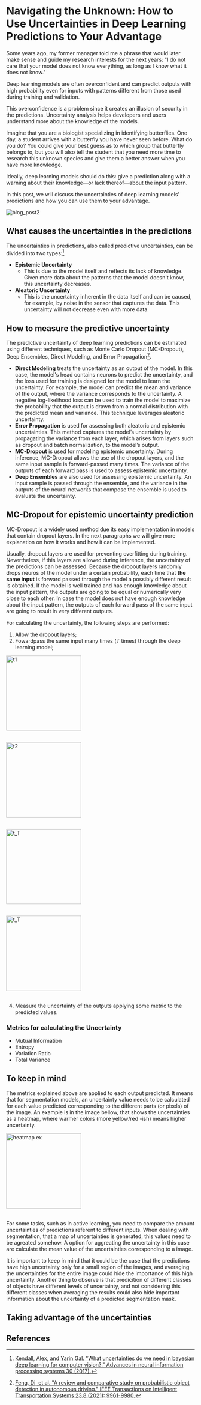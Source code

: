 # Navigating the Unknown: How to Use Uncertainties in Deep Learning Predictions to Your Advantage

Some years ago, my former manager told me a phrase that would later make sense and guide my research interests for the next years: "I do not care that your model does not know everything, as long as I know what it does not know."

Deep learning models are often overconfident and can predict outputs with high probability even for inputs with patterns different from those used during training and validation.

This overconfidence is a problem since it creates an illusion of security in the predictions. Uncertainty analysis helps developers and users understand more about the knowledge of the models.

Imagine that you are a biologist specializing in identifying butterflies. One day, a student arrives with a butterfly you have never seen before. What do you do? You could give your best guess as to which group that butterfly belongs to, but you will also tell the student that you need more time to research this unknown species and give them a better answer when you have more knowledge.

Ideally, deep learning models should do this: give a prediction along with a warning about their knowledge—or lack thereof—about the input pattern.

In this post, we will discuss the uncertainties of deep learning models' predictions and how you can use them to your advantage.

![blog_post2](https://github.com/remaro-network/blog-posts/assets/58445878/6f70a90d-d43d-49c8-b944-2208dea52810)


## What causes the uncertainties in the predictions

The uncertainties in predictions, also called predictive uncertainties, can be divided into two types:[^1]
* **Epistemic Uncertainty**
    * This is due to the model itself and reflects its lack of knowledge. Given more data about the patterns that the model doesn't know, this uncertainty decreases.
* **Aleatoric Uncertainty**
    * This is the uncertainty inherent in the data itself and can be caused, for example, by noise in the sensor that captures the data. This uncertainty will not decrease even with more data.


## How to measure the predictive uncertainty

The predictive uncertainty of deep learning predictions can be estimated using different techniques, such as Monte Carlo Dropout (MC-Dropout), Deep Ensembles, Direct Modeling, and Error Propagation[^2].

* **Direct Modeling** treats the uncertainty as an output of the model. In this case, the model's head contains neurons to predict the uncertainty, and the loss used for training is designed for the model to learn the uncertainty. For example, the model can predict the mean and variance of the output, where the variance corresponds to the uncertainty. A negative log-likelihood loss can be used to train the model to maximize the probability that the output is drawn from a normal distribution with the predicted mean and variance. This technique leverages aleatoric uncertainty.
* **Error Propagation** is used for assessing both aleatoric and epistemic uncertainties. This method captures the model’s uncertainty by propagating the variance from each layer, which arises from layers such as dropout and batch normalization, to the model’s output.
* **MC-Dropout** is used for modeling epistemic uncertainty. During inference, MC-Dropout allows the use of the dropout layers, and the same input sample is forward-passed many times. The variance of the outputs of each forward pass is used to assess epistemic uncertainty.
* **Deep Ensembles** are also used for assessing epistemic uncertainty. An input sample is passed through the ensemble, and the variance in the outputs of the neural networks that compose the ensemble is used to evaluate the uncertainty.


## MC-Dropout for epistemic uncertainty prediction

MC-Dropout is a widely used method due its easy implementation in models that contain dropout layers. In the next paragraphs we will give more explanation on how it works and how it can be implemented.

Usually, dropout layers are used for preventing overfitting during training. Nevertheless, if this layers are allowed during inference, the uncertainty of the predictions can be assessed. Because the dropout layers randomly drops neuros of the model under a certain probability, each time that **the same input** is forward passed through the model a possibly different result is obtained. If the model is well trained and has enough knowledge about the input pattern, the outputs are going to be equal or numerically very close to each other. In case the model does not have enough knowledge about the input pattern, the outputs of each forward pass of the same input are going to result in very different outputs.

For calculating the uncertainty, the following steps are performed:
1. Allow the dropout layers;
2. Fowardpass the same input many times (_T_ times) through the deep learning model;

<img src="https://github.com/remaro-network/blog-posts/assets/58445878/210b0370-e2b9-4c97-b2e3-8150af5232ed" alt="t1"  height="200"><br><br>


<img src="https://github.com/remaro-network/blog-posts/assets/58445878/f4897ecb-a82f-4339-9b3c-85867a2bbfcb" alt="t2"  height="200"><br><br>


<img src="https://github.com/remaro-network/blog-posts/assets/58445878/a6debcff-5488-4a43-af3d-17f48333608f" alt="t_T"  height="200"><br><br>


<img src="https://github.com/remaro-network/blog-posts/assets/58445878/94b28f2a-4e74-423b-8e16-496c83f45e26" alt="t_T"  height="200"><br><br>

4. Measure the uncertainty of the outputs applying some metric to the predicted values.

### Metrics for calculating the Uncertainty

* Mutual Information
* Entropy
* Variation Ratio
* Total Variance

## To keep in mind 

The metrics explained above are applied to each output predicted. It means that for segmentation models, an uncertainty value needs to be calculated for each value predicted corresponding to the different parts (or pixels) of the image. An example is in the image bellow, that shows the uncertainties as a heatmap, where warmer colors (more yellow/red -ish) means higher uncertainty.

<img src="https://github.com/remaro-network/blog-posts/assets/58445878/1695ec9c-1291-474c-add5-f2ef51002618" alt="heatmap ex"  height="200"><br><br>

For some tasks, such as in active learning, you need to compare the amount uncertainties of predictions referent to different inputs. When dealing with segmentation, that a map of uncertainties is generated, this values need to be agreated somehow. A option for aggreating the uncertainty in this case are calculate the mean value of the uncertainties corresponding to a image.

It is important to keep in mind that it could be the case that the predictions have high uncertainty only for a small region of the images, and averaging the uncertainties for the entire image could hide the importance of this high uncertainty. Another thing to observe is that predicition of different classes of objects have different levels of uncertainty, and not considering this different classes when averaging the results could also hide important information about the uncertainty of a predicted segmentation mask.


## Taking advantage of the uncertainties

## References 
[^1]: [Kendall, Alex, and Yarin Gal. "What uncertainties do we need in bayesian deep learning for computer vision?." Advances in neural information processing systems 30 (2017).](chrome-extension://efaidnbmnnnibpcajpcglclefindmkaj/https://proceedings.neurips.cc/paper_files/paper/2017/file/2650d6089a6d640c5e85b2b88265dc2b-Paper.pdf)
[^2]: [Feng, Di, et al. "A review and comparative study on probabilistic object detection in autonomous driving." IEEE Transactions on Intelligent Transportation Systems 23.8 (2021): 9961-9980.](https://ieeexplore.ieee.org/stamp/stamp.jsp?arnumber=9525313&casa_token=8RA6XUdmNUEAAAAA:t9KrRgd3RRbMIMjXQtaOP2oxw28jWgOTqn5UvqJ7EF6HrJNf7QivccRpkkw70kWhynwM2Lph&tag=1)
